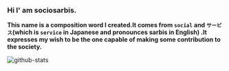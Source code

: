 ### Hi I' am sociosarbis. 

**This name is a composition word I created.It comes from `social` and `サービス`(which is `service` in Japanese and pronounces sarbis in English) .It expresses my wish to be the one capable of making some contribution to the society.**

![github-stats](https://github-readme-stats.vercel.app/api?username=sociosarbis&show_icons=true)

<!--
**Sociosarbis/sociosarbis** is a ✨ _special_ ✨ repository because its `README.md` (this file) appears on your GitHub profile.

Here are some ideas to get you started:

- 🔭 I’m currently working on ...
- 🌱 I’m currently learning ...
- 👯 I’m looking to collaborate on ...
- 🤔 I’m looking for help with ...
- 💬 Ask me about ...
- 📫 How to reach me: ...
- 😄 Pronouns: ...
- ⚡ Fun fact: ...
-->
